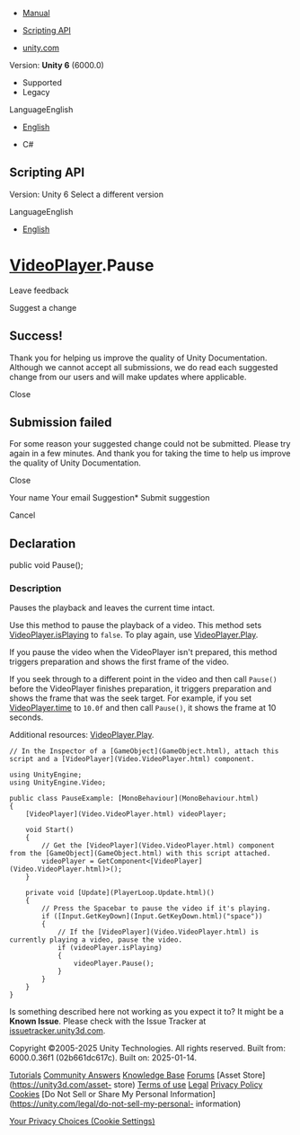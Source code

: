 [ ]()

  * [Manual](../Manual/index.html)
  * [Scripting API](../ScriptReference/index.html)

  * [unity.com](https://unity.com/)

Version: **Unity 6** (6000.0)

  * Supported
  * Legacy

LanguageEnglish

  * [English]()

  * C#

[ ](https://docs.unity3d.com)

## Scripting API

Version: Unity 6 Select a different version

LanguageEnglish

  * [English]()

#  [VideoPlayer](Video.VideoPlayer.html).Pause

Leave feedback

Suggest a change

## Success!

Thank you for helping us improve the quality of Unity Documentation. Although
we cannot accept all submissions, we do read each suggested change from our
users and will make updates where applicable.

Close

## Submission failed

For some reason your suggested change could not be submitted. Please <a>try
again</a> in a few minutes. And thank you for taking the time to help us
improve the quality of Unity Documentation.

Close

Your name Your email Suggestion* Submit suggestion

Cancel

[ ]()

## Declaration

public void Pause();

### Description

Pauses the playback and leaves the current time intact.

Use this method to pause the playback of a video. This method sets
[VideoPlayer.isPlaying](Video.VideoPlayer-isPlaying.html) to `false`. To play
again, use [VideoPlayer.Play](Video.VideoPlayer.Play.html).  
  
If you pause the video when the VideoPlayer isn't prepared, this method
triggers preparation and shows the first frame of the video.  
  
If you seek through to a different point in the video and then call `Pause()`
before the VideoPlayer finishes preparation, it triggers preparation and shows
the frame that was the seek target. For example, if you set
[VideoPlayer.time](Video.VideoPlayer-time.html) to `10.0f` and then call
`Pause()`, it shows the frame at 10 seconds.  
  
Additional resources: [VideoPlayer.Play](Video.VideoPlayer.Play.html).

    
    
    // In the Inspector of a [GameObject](GameObject.html), attach this script and a [VideoPlayer](Video.VideoPlayer.html) component.   
      
    using UnityEngine;
    using UnityEngine.Video;  
      
    public class PauseExample: [MonoBehaviour](MonoBehaviour.html)
    {
        [VideoPlayer](Video.VideoPlayer.html) videoPlayer;   
      
        void Start()
        {
            // Get the [VideoPlayer](Video.VideoPlayer.html) component from the [GameObject](GameObject.html) with this script attached. 
            videoPlayer = GetComponent<[VideoPlayer](Video.VideoPlayer.html)>();
        }  
      
        private void [Update](PlayerLoop.Update.html)()
        {
            // Press the Spacebar to pause the video if it's playing. 
            if ([Input.GetKeyDown](Input.GetKeyDown.html)("space"))
            {
                // If the [VideoPlayer](Video.VideoPlayer.html) is currently playing a video, pause the video. 
                if (videoPlayer.isPlaying)
                {
                    videoPlayer.Pause(); 
                }
            }
        }
    }
    

Is something described here not working as you expect it to? It might be a
**Known Issue**. Please check with the Issue Tracker at
[issuetracker.unity3d.com](https://issuetracker.unity3d.com).

Copyright ©2005-2025 Unity Technologies. All rights reserved. Built from:
6000.0.36f1 (02b661dc617c). Built on: 2025-01-14.

[Tutorials](https://unity3d.com/learn) [Community
Answers](https://answers.unity3d.com) [Knowledge
Base](https://support.unity3d.com/hc/en-us)
[Forums](https://forum.unity3d.com) [Asset Store](https://unity3d.com/asset-
store) [Terms of use](https://docs.unity3d.com/Manual/TermsOfUse.html)
[Legal](https://unity.com/legal) [Privacy
Policy](https://unity.com/legal/privacy-policy)
[Cookies](https://unity.com/legal/cookie-policy) [Do Not Sell or Share My
Personal Information](https://unity.com/legal/do-not-sell-my-personal-
information)

[Your Privacy Choices (Cookie Settings)](javascript:void\(0\);)


